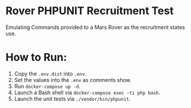 # Rover PHPUNIT Recruitment Test

Emulating Commands provided to a Mars Rover as the recruitment states use.

# How to Run:

1. Copy the `.env.dist` into `.env`.
2. Set the values into the `.env` as comments show.
3. Run `docker-compose up -d`.
4. Launch a Bash shell via `docker-compose exec -ti php bash`.
5. Launch the unit tests via `./vendor/bin/phpunit`.

